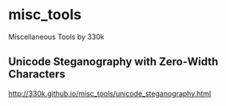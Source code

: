 # misc_tools
Miscellaneous Tools by 330k

## Unicode Steganography with Zero-Width Characters
http://330k.github.io/misc_tools/unicode_steganography.html

